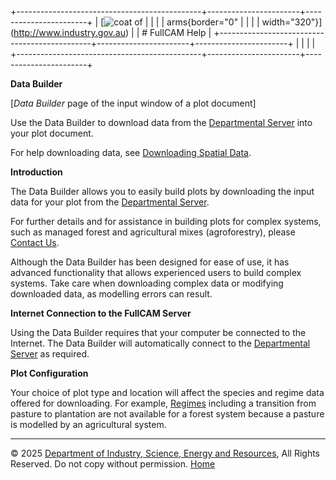 +----------------------------------------------+-----------------------+-----------------------+
| [![coat of                                   |                       | [](index.htm)         |
| arms](imgs/DISER-inline_Mono.png){border="0" |                       |                       |
| width="320"}](http://www.industry.gov.au)    |                       | # FullCAM Help        |
+----------------------------------------------+-----------------------+-----------------------+
|                                              |                       |                       |
+----------------------------------------------+-----------------------+-----------------------+

**Data Builder**

\[*Data Builder* page of the input window of a plot document\]

Use the Data Builder to download data from the [Departmental
Server](219_Departmental%20Server.htm) into your plot document.

For help downloading data, see [Downloading Spatial
Data](207_Downloading%20Spatial%20Data.htm).

**Introduction**

The Data Builder allows you to easily build plots by downloading the
input data for your plot from the [Departmental
Server](219_Departmental%20Server.htm).

For further details and for assistance in building plots for complex
systems, such as managed forest and agricultural mixes (agroforestry),
please [Contact Us](190_Contact%20Us.htm).

Although the Data Builder has been designed for ease of use, it has
advanced functionality that allows experienced users to build complex
systems. Take care when downloading complex data or modifying downloaded
data, as modelling errors can result.

**Internet Connection to the FullCAM Server**

Using the Data Builder requires that your computer be connected to the
Internet. The Data Builder will automatically connect to the
[Departmental Server](219_Departmental%20Server.htm) as required.

**Plot Configuration**

Your choice of plot type and location will affect the species and regime
data offered for downloading. For example, [Regimes](235_Regimes.htm)
including a transition from pasture to plantation are not available for
a forest system because a pasture is modelled by an agricultural system.

------------------------------------------------------------------------

© 2025 [Department of Industry, Science, Energy and
Resources](http://www.industry.gov.au "Department of Industry, Science, Energy and Resources"),
All Rights Reserved. Do not copy without permission.
[Home](index.htm "help index")
